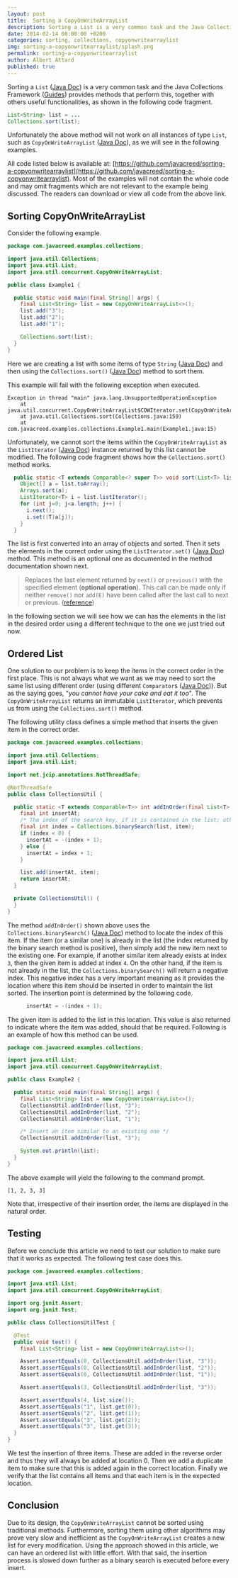 ```yaml
---
layout: post
title:  Sorting a CopyOnWriteArrayList
description: Sorting a List is a very common task and the Java Collections Framework provides methods that perform this, such as the Collections.sort() method.  Unfortunately this method will not work on all instances of type List, such as CopyOnWriteArrayList.  This article provides a neat and simple way to have of how to obtained an ordered list.
date: 2014-02-14 08:00:00 +0200
categories: sorting, collections, copyonwritearraylist
img: sorting-a-copyonwritearraylist/splash.png
permalink: sorting-a-copyonwritearraylist
author: Albert Attard
published: true
---
```


Sorting a `List` ([Java Doc](http://docs.oracle.com/javase/7/docs/api/java/util/List.html)) is a very common task and the Java Collections Framework ([Guides](http://docs.oracle.com/javase/7/docs/technotes/guides/collections/)) provides methods that perform this, together with others useful functionalities, as shown in the following code fragment.

```java
List<String> list = ...
Collections.sort(list);
```

Unfortunately the above method will not work on all instances of type `List`, such as `CopyOnWriteArrayList` ([Java Doc](http://docs.oracle.com/javase/7/docs/api/java/util/concurrent/CopyOnWriteArrayList.html)), as we will see in the following examples.

All code listed below is available at: [https://github.com/javacreed/sorting-a-copyonwritearraylist](https://github.com/javacreed/sorting-a-copyonwritearraylist).  Most of the examples will not contain the whole code and may omit fragments which are not relevant to the example being discussed. The readers can download or view all code from the above link.

## Sorting CopyOnWriteArrayList

Consider the following example.

```java
package com.javacreed.examples.collections;

import java.util.Collections;
import java.util.List;
import java.util.concurrent.CopyOnWriteArrayList;

public class Example1 {

  public static void main(final String[] args) {
    final List<String> list = new CopyOnWriteArrayList<>();
    list.add("3");
    list.add("2");
    list.add("1");

    Collections.sort(list);
  }
}
```

Here we are creating a list with some items of type `String` ([Java Doc](http://docs.oracle.com/javase/7/docs/api/java/lang/String.html)) and then using the `Collections.sort()` ([Java Doc](http://docs.oracle.com/javase/7/docs/api/java/util/Collections.html#sort(java.util.List))) method to sort them.

This example will fail with the following exception when executed.

```
Exception in thread "main" java.lang.UnsupportedOperationException
	at java.util.concurrent.CopyOnWriteArrayList$COWIterator.set(CopyOnWriteArrayList.java:1049)
	at java.util.Collections.sort(Collections.java:159)
	at com.javacreed.examples.collections.Example1.main(Example1.java:15)
```

Unfortunately, we cannot sort the items within the `CopyOnWriteArrayList` as the `ListIterator` ([Java Doc](http://docs.oracle.com/javase/7/docs/api/java/util/ListIterator.html)) instance returned by this list cannot be modified.  The following code fragment shows how the `Collections.sort()` method works.

```java
  public static <T extends Comparable<? super T>> void sort(List<T> list) {
    Object[] a = list.toArray();
    Arrays.sort(a);
    ListIterator<T> i = list.listIterator();
    for (int j=0; j<a.length; j++) {
      i.next();
      i.set((T)a[j]);
    }
  }
```

The list is first converted into an array of objects and sorted.  Then it sets the elements in the correct order using the `ListIterator.set()` ([Java Doc](http://docs.oracle.com/javase/7/docs/api/java/util/ListIterator.html#set(E))) method.  This method is an optional one as documented in the method documentation shown next.

> Replaces the last element returned by `next()` or `previous()` with the specified element (**optional operation**).  This call can be made only if neither `remove()` nor `add(E)` have been called after the last call to next or previous. ([reference](http://docs.oracle.com/javase/7/docs/api/java/util/ListIterator.html#set(E)))

In the following section we will see how we can has the elements in the list in the desired order using a different technique to the one we just tried out now.

## Ordered List

One solution to our problem is to keep the items in the correct order in the first place.  This is not always what we want as we may need to sort the same list using different order (using different `Comparator`s ([Java Doc](http://docs.oracle.com/javase/7/docs/api/java/util/Comparator.html))).  But as the saying goes, "_you cannot have your cake and eat it too_".  The `CopyOnWriteArrayList` returns an immutable `ListIterator`, which prevents us from using the `Collections.sort()` method.

The following utility class defines a simple method that inserts the given item in the correct order.

```java
package com.javacreed.examples.collections;

import java.util.Collections;
import java.util.List;

import net.jcip.annotations.NotThreadSafe;

@NotThreadSafe
public class CollectionsUtil {

  public static <T extends Comparable<T>> int addInOrder(final List<T> list, final T item) {
    final int insertAt;
    /* The index of the search key, if it is contained in the list; otherwise, (-(insertion point) - 1) */
    final int index = Collections.binarySearch(list, item);
    if (index < 0) {
      insertAt = -(index + 1);
    } else {
      insertAt = index + 1;
    }

    list.add(insertAt, item);
    return insertAt;
  }

  private CollectionsUtil() {
  }
}
```

The method `addInOrder()` shown above uses the `Collections.binarySearch()` ([Java Doc](http://docs.oracle.com/javase/7/docs/api/java/util/Collections.html#binarySearch(java.util.List,%20T))) method to locate the index of this item.  If the item (or a similar one) is already in the list (the index returned by the binary search method is positive), then simply add the new item next to the existing one.  For example, if another similar item already exists at index `3`, then the given item is added at index `4`.  On the other hand, if the item is not already in the list, the `Collections.binarySearch()` will return a negative index.  This negative index has a very important meaning as it provides the location where this item should be inserted in order to maintain the list sorted.  The insertion point is determined by the following code.

```java
      insertAt = -(index + 1);
```

The given item is added to the list in this location.  This value is also returned to indicate where the item was added, should that be required.  Following is an example of how this method can be used.

```java
package com.javacreed.examples.collections;

import java.util.List;
import java.util.concurrent.CopyOnWriteArrayList;

public class Example2 {

  public static void main(final String[] args) {
    final List<String> list = new CopyOnWriteArrayList<>();
    CollectionsUtil.addInOrder(list, "3");
    CollectionsUtil.addInOrder(list, "2");
    CollectionsUtil.addInOrder(list, "1");

    /* Insert an item similar to an existing one */
    CollectionsUtil.addInOrder(list, "3");

    System.out.println(list);
  }
}
```

The above example will yield the following to the command prompt.

```
[1, 2, 3, 3]
```

Note that, irrespective of their insertion order, the items are displayed in the natural order.

## Testing

Before we conclude this article we need to test our solution to make sure that it works as expected.  The following test case does this.

```java
package com.javacreed.examples.collections;

import java.util.List;
import java.util.concurrent.CopyOnWriteArrayList;

import org.junit.Assert;
import org.junit.Test;

public class CollectionsUtilTest {

  @Test
  public void test() {
    final List<String> list = new CopyOnWriteArrayList<>();

    Assert.assertEquals(0, CollectionsUtil.addInOrder(list, "3"));
    Assert.assertEquals(0, CollectionsUtil.addInOrder(list, "2"));
    Assert.assertEquals(0, CollectionsUtil.addInOrder(list, "1"));

    Assert.assertEquals(3, CollectionsUtil.addInOrder(list, "3"));

    Assert.assertEquals(4, list.size());
    Assert.assertEquals("1", list.get(0));
    Assert.assertEquals("2", list.get(1));
    Assert.assertEquals("3", list.get(2));
    Assert.assertEquals("3", list.get(3));
  }
}
```

We test the insertion of three items.  These are added in the reverse order and thus they will always be added at location 0.  Then we add a duplicate item to make sure that this is added again in the correct location.  Finally we verify that the list contains all items and that each item is in the expected location.

## Conclusion

Due to its design, the `CopyOnWriteArrayList` cannot be sorted using traditional methods.  Furthermore, sorting them using other algorithms may prove very slow and inefficient as the `CopyOnWriteArrayList` creates a new list for every modification.  Using the approach showed in this article, we can have an ordered list with little effort.  With that said, the insertion process is slowed down further as a binary search is executed before every insert.
